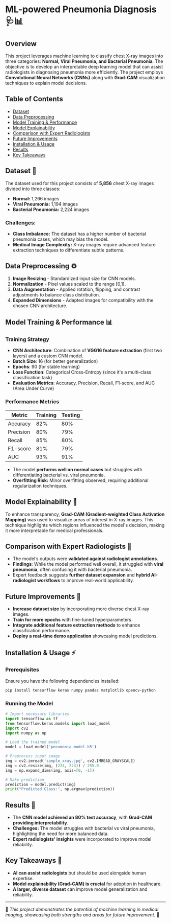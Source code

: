 # ML-powered Pneumonia Diagnosis 🩺📊

## Overview
This project leverages machine learning to classify chest X-ray images into three categories: **Normal, Viral Pneumonia, and Bacterial Pneumonia**. The objective is to develop an interpretable deep learning model that can assist radiologists in diagnosing pneumonia more efficiently. The project employs **Convolutional Neural Networks (CNNs)** along with **Grad-CAM** visualization techniques to explain model decisions.

## Table of Contents
- [Dataset](#dataset)
- [Data Preprocessing](#data-preprocessing)
- [Model Training & Performance](#model-training--performance)
- [Model Explainability](#model-explainability)
- [Comparison with Expert Radiologists](#comparison-with-expert-radiologists)
- [Future Improvements](#future-improvements)
- [Installation & Usage](#installation--usage)
- [Results](#results)
- [Key Takeaways](#key-takeaways)

## Dataset 📂
The dataset used for this project consists of **5,856** chest X-ray images divided into three classes:
- **Normal:** 1,266 images
- **Viral Pneumonia:** 1,194 images
- **Bacterial Pneumonia:** 2,224 images

### Challenges:
- **Class Imbalance:** The dataset has a higher number of bacterial pneumonia cases, which may bias the model.
- **Medical Image Complexity:** X-ray images require advanced feature extraction techniques to differentiate subtle patterns.

## Data Preprocessing ⚙️
1. **Image Resizing** - Standardized input size for CNN models.
2. **Normalization** - Pixel values scaled to the range [0,1].
3. **Data Augmentation** - Applied rotation, flipping, and contrast adjustments to balance class distribution.
4. **Expanded Dimensions** - Adapted images for compatibility with the chosen CNN architecture.

## Model Training & Performance 📊
### Training Strategy
- **CNN Architecture**: Combination of **VGG16 feature extraction** (first two layers) and a custom CNN model.
- **Batch Size**: 16 (for better generalization)
- **Epochs**: 90 (for stable learning)
- **Loss Function**: Categorical Cross-Entropy (since it's a multi-class classification task)
- **Evaluation Metrics**: Accuracy, Precision, Recall, F1-score, and AUC (Area Under Curve)

### Performance Metrics
| Metric | Training | Testing |
|--------|---------|---------|
| Accuracy | 82% | 80% |
| Precision | 80% | 79% |
| Recall | 85% | 80% |
| F1-score | 81% | 79% |
| AUC | 93% | 91% |

- The model **performs well on normal cases** but struggles with differentiating bacterial vs. viral pneumonia.
- **Overfitting Risk:** Minor overfitting observed, requiring additional regularization techniques.

## Model Explainability 🧐
To enhance transparency, **Grad-CAM (Gradient-weighted Class Activation Mapping)** was used to visualize areas of interest in X-ray images. This technique highlights which regions influenced the model's decision, making it more interpretable for medical professionals.

## Comparison with Expert Radiologists 🏥
- The model’s outputs were **validated against radiologist annotations**.
- **Findings**: While the model performed well overall, it struggled with **viral pneumonia**, often confusing it with bacterial pneumonia.
- Expert feedback suggests **further dataset expansion** and **hybrid AI-radiologist workflows** to improve real-world applicability.

## Future Improvements 🚀
- **Increase dataset size** by incorporating more diverse chest X-ray images.
- **Train for more epochs** with fine-tuned hyperparameters.
- **Integrate additional feature extraction methods** to enhance classification performance.
- **Deploy a real-time demo application** showcasing model predictions.

## Installation & Usage ⚡
### Prerequisites
Ensure you have the following dependencies installed:
```bash
pip install tensorflow keras numpy pandas matplotlib opencv-python
```

### Running the Model
```python
# Import necessary libraries
import tensorflow as tf
from tensorflow.keras.models import load_model
import cv2
import numpy as np

# Load the trained model
model = load_model('pneumonia_model.h5')

# Preprocess input image
img = cv2.imread('sample_xray.jpg', cv2.IMREAD_GRAYSCALE)
img = cv2.resize(img, (224, 224)) / 255.0
img = np.expand_dims(img, axis=[0, -1])

# Make prediction
prediction = model.predict(img)
print("Predicted Class:", np.argmax(prediction))
```

## Results 📌
- The **CNN model achieved an 80% test accuracy**, with **Grad-CAM providing interpretability**.
- **Challenges:** The model struggles with bacterial vs viral pneumonia, highlighting the need for more balanced data.
- **Expert radiologists' insights** were incorporated to improve model reliability.

## Key Takeaways 🎯
- **AI can assist radiologists** but should be used alongside human expertise.
- **Model explainability (Grad-CAM) is crucial** for adoption in healthcare.
- **A larger, diverse dataset** can improve model generalization and reliability.

---
🔬 *This project demonstrates the potential of machine learning in medical imaging, showcasing both strengths and areas for future improvement.* 🚀
